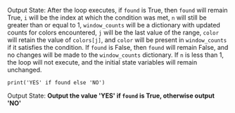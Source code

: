 Output State: 
After the loop executes, if `found` is True, then `found` will remain True, `i` will be the index at which the condition was met, `n` will still be greater than or equal to 1, `window_counts` will be a dictionary with updated counts for colors encountered, `j` will be the last value of the range, `color` will retain the value of `colors[j]`, and `color` will be present in `window_counts` if it satisfies the condition. If `found` is False, then `found` will remain False, and no changes will be made to the `window_counts` dictionary. If `n` is less than 1, the loop will not execute, and the initial state variables will remain unchanged.
```
print('YES' if found else 'NO')
```
Output State: **Output the value 'YES' if `found` is True, otherwise output 'NO'**